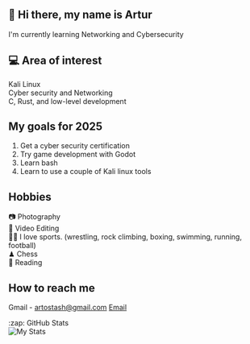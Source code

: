 <head>
<link rel="stylesheet" href="https://cdnjs.cloudflare.com/ajax/libs/font-awesome/5.15.3/css/all.min.css" integrity="sha384-XXXXXXX" crossorigin="anonymous">
</head>

## 👋 Hi there, my name is Artur
I'm currently learning Networking and Cybersecurity 



## 💻 Area of interest
Kali Linux <br/>
Cyber security and Networking <br/>
C, Rust, and low-level development<br/>


## My goals for 2025
1. Get a cyber security certification 
2. Try game development with Godot
3. Learn bash
4. Learn to use a couple of Kali linux tools 


## Hobbies

:camera: Photography <br/>
🎥 Video Editing <br/>
🤼‍♂️ I love sports. (wrestling, rock climbing, boxing, swimming, running, football) <br/>
♟ Chess <br/>
📗 Reading <br/>

## How to reach me
Gmail - artostash@gmail.com
[Email](mailto:artostash@gmail.com)


<summary>:zap: GitHub Stats</summary>

<img align="left" alt="My Stats" src="https://github-readme-stats.vercel.app/api?username=kyrg4z&show_icons=true&theme=tokyonight" />
  
